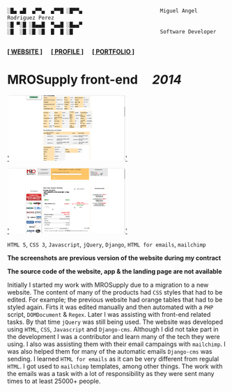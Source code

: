 ```

░█▄ ▄█  ▄▀▀▄  ▄▀▀█ ░█▀▀▄                         Miguel Angel Rodriguez Perez
░█ ▀░█ ░█▄▄█  ▀▄▄█ ░█▄▄▀
░█  ░█ ░█ ░█  █  █ ░█                            Software Developer
       
```

[website_link]: https://marp.rocks/
[git_profile]: https://github.com/marp-dev
[portfolio_link]: https://github.com/marp-dev/marp-dev/wiki/PORTFOLIO

**[<ins>[ WEBSITE ]</ins>][website_link]** &nbsp;&nbsp;&nbsp; **[<ins>[ PROFILE ]</ins>][git_profile]** &nbsp;&nbsp;&nbsp; **[<ins>[ PORTFOLIO ]</ins>][portfolio_link]**



# MROSupply front-end &nbsp;&nbsp;&nbsp; _2014_

['<img src="./assets/img/mrosupply3.png" alt="mro3" height="150"/>'](https://web.archive.org/web/20140911094940/https://www.mrosupply.com/product/26766-Baldor_Electric_Motors-Motors_AC_Motors_Pump)

['<img src="./assets/img/mrosupply1.png" alt="mro1" height="150"/>'](https://web.archive.org/web/20210118191050/https://www.mrosupply.com/electrical/circuit-protection-and-distribution/power-meters-power-supplies-solar-transformers/switching-power-supplies/1011852_scp30s5-dn_solahd/)

`HTML 5`, `CSS 3`, `Javascript`, `jQuery`, `Django`, `HTML for emails`, `mailchimp`

**The screenshots are previous version of the website during my contract**

**The source code of the website, app & the landing page are not available**

Initially I started my work with MROSupply due to a migration to a new website. The content of many of the products had `CSS` styles that had to be edited. For example; the previous website had orange tables that had to be styled again. Firts it was edited manually and then automated with a `PHP` script, `DOMDocument` & `Regex`. Later I was assisting with front-end related tasks. By that time `jQuery` was still being used.
The website was developed using `HTML`, `CSS`, `Javascript` and `Django-cms`. Although I did not take part in the development I was a contributor and learn many of the tech they were using.
I also was assisting them with their email campaings with `mailchimp`. I was also helped them for many of the automatic emails `Django-cms` was sending. I learned `HTML for emails` as it can be very different from regulal `HTML`. I got used to `mailchimp` templates, among other things.
The work with the emails was a task with a lot of responsibility as they were sent many times to at least 25000+ people.
